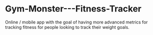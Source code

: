 # Gym-Monster---Fitness-Tracker
Online / mobile app with the goal of having more advanced metrics for tracking fitness for people looking to track their weight goals.
